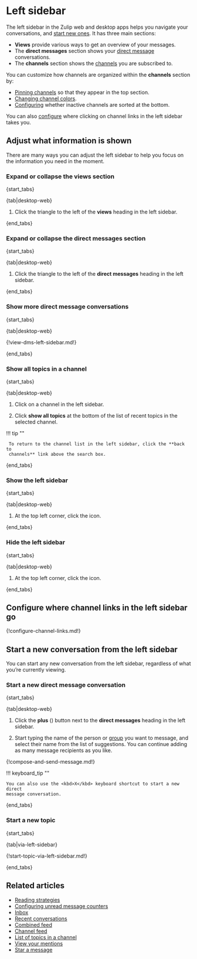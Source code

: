 # Left sidebar

The left sidebar in the Zulip web and desktop apps helps you navigate your
conversations, and [start new
ones](#start-a-new-conversation-from-the-left-sidebar). It has three main
sections:

- **Views** provide various ways to get an overview of your messages.
- The **direct messages** section shows your [direct
  message](/help/direct-messages) conversations.
- The **channels** section shows the [channels](/help/introduction-to-channels)
  you are subscribed to.

You can customize how channels are organized within the **channels**
section by:

- [Pinning channels](/help/pin-a-channel) so that they appear in the top section.
- [Changing channel colors](/help/change-the-color-of-a-channel).
- [Configuring](/help/manage-inactive-channels) whether inactive channels are
  sorted at the bottom.

You can also [configure](#configure-where-channel-links-in-the-left-sidebar-go)
where clicking on channel links in the left sidebar takes you.

## Adjust what information is shown

There are many ways you can adjust the left sidebar to help you focus on the
information you need in the moment.

### Expand or collapse the views section

{start_tabs}

{tab|desktop-web}

1. Click the triangle to the left of the **views** heading in the left sidebar.

{end_tabs}

### Expand or collapse the direct messages section

{start_tabs}

{tab|desktop-web}

1. Click the triangle to the left of the **direct messages** heading in the left
   sidebar.

{end_tabs}

### Show more direct message conversations
{start_tabs}

{tab|desktop-web}

{!view-dms-left-sidebar.md!}

{end_tabs}

### Show all topics in a channel

{start_tabs}

{tab|desktop-web}

1. Click on a channel in the left sidebar.

1. Click **show all topics** at the bottom of the list of recent topics in the
   selected channel.

!!! tip ""

     To return to the channel list in the left sidebar, click the **back to
     channels** link above the search box.

{end_tabs}

### Show the left sidebar

{start_tabs}

{tab|desktop-web}

1. At the top left corner, click the <i class="zulip-icon zulip-icon-panel-left"></i> icon.

{end_tabs}

### Hide the left sidebar

{start_tabs}

{tab|desktop-web}

1. At the top left corner, click the <i class="zulip-icon zulip-icon-panel-left-dashed"></i> icon.

{end_tabs}

## Configure where channel links in the left sidebar go

{!configure-channel-links.md!}

## Start a new conversation from the left sidebar

You can start any new conversation from the left sidebar, regardless of what
you’re currently viewing.

### Start a new direct message conversation
{start_tabs}

{tab|desktop-web}

1. Click the **plus** (<i class="zulip-icon zulip-icon-square-plus"></i>)
   button next to the **direct messages** heading in the left sidebar.

1. Start typing the name of the person or [group](/help/user-groups) you want to
   message, and select their name from the list of suggestions. You can continue
   adding as many message recipients as you like.

{!compose-and-send-message.md!}

!!! keyboard_tip ""

    You can also use the <kbd>X</kbd> keyboard shortcut to start a new direct
    message conversation.

{end_tabs}

### Start a new topic

{start_tabs}

{tab|via-left-sidebar}

{!start-topic-via-left-sidebar.md!}

{end_tabs}

## Related articles
* [Reading strategies](/help/reading-strategies)
* [Configuring unread message counters](/help/configure-unread-message-counters)
* [Inbox](/help/inbox)
* [Recent conversations](/help/recent-conversations)
* [Combined feed](/help/combined-feed)
* [Channel feed](/help/channel-feed)
* [List of topics in a channel](/help/list-of-topics)
* [View your mentions](/help/view-your-mentions)
* [Star a message](/help/star-a-message)
